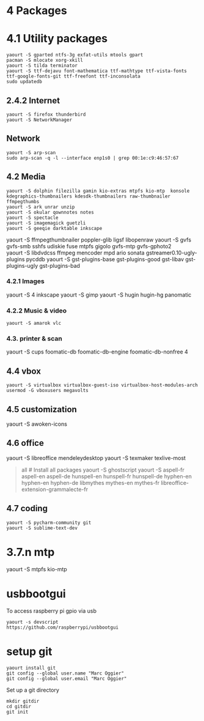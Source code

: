 # 4 Packages
# 4.1 Utility packages
```
yaourt -S gparted ntfs-3g exfat-utils mtools gpart
pacman -S mlocate xorg-xkill
yaourt -S tilda terminator
yaourt -S ttf-dejavu font-mathematica ttf-mathtype ttf-vista-fonts ttf-google-fonts-git ttf-freefont ttf-inconsolata
sudo updatedb
```
## 2.4.2 Internet
```
yaourt -S firefox thunderbird
yaourt -S NetworkManager

```

## Network
```
yaourt -S arp-scan
sudo arp-scan -q -l --interface enp1s0 | grep 00:1e:c9:46:57:67 
```


## 4.2 Media
```
yaourt -S dolphin filezilla gamin kio-extras mtpfs kio-mtp  konsole kdegraphics-thumbnailers kdesdk-thumbnailers raw-thumbnailer ffmpegthumbs
yaourt -S ark unrar unzip
yaourt -S okular qownnotes notes
yaourt -S spectacle
yaourt -S imagemagick guetzli
yaourt -S geeqie darktable inkscape
```

yaourt -S ffmpegthumbnailer poppler-glib ligsf libopenraw
yaourt -S gvfs gvfs-smb sshfs udiskie fuse mtpfs gigolo gvfs-mtp gvfs-gphoto2  
yaourt -S libdvdcss ffmpeg mencoder mpd ario sonata gstreamer0.10-ugly-plugins pycddb
yaourt -S gst-plugins-base gst-plugins-good gst-libav gst-plugins-ugly gst-plugins-bad

### 4.2.1 Images
yaourt -S 4 inkscape
yaourt -S gimp
yaourt -S hugin hugin-hg panomatic

### 4.2.2 Music & video
```
yaourt -S amarok vlc
```

### 4.3.  printer & scan
yaourt -S cups foomatic-db foomatic-db-engine foomatic-db-nonfree
4
## 4.4 vbox
```
yaourt -S virtualbox virtualbox-guest-iso virtualbox-host-modules-arch
usermod -G vboxusers megavolts
```

## 4.5 customization
yaourt -S awoken-icons
 
## 4.6 office
yaourt -S libreoffice mendeleydesktop
yaourt -S texmaker texlive-most
> all # Install all packages
yaourt -S ghostscript
yaourt -S aspell-fr aspell-en aspell-de hunspell-en hunspell-fr hunspell-de hyphen-en hyphen-en hyphen-de libmythes mythes-en mythes-fr libreoffice-extension-grammalecte-fr

## 4.7 coding
```
yaourt -S pycharm-community git
yaourt -S sublime-text-dev
```
# 3.7.n mtp
yaourt -S mtpfs kio-mtp 


# usbbootgui
To access raspberry pi gpio via usb
```
yaourt -s devscript 
https://github.com/raspberrypi/usbbootgui
```

# setup git
```
yaourt install git
git config --global user.name "Marc Oggier"
git config --global user.email "Marc Oggier"
```
Set up a git directory
```
mkdir gitdir
cd gitdir
git init
```
